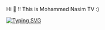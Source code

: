 Hi 👋 !! This is Mohammed Nasim TV :) 



[![Typing SVG](https://readme-typing-svg.demolab.com?font=Fira+Code&pause=1000&width=435&lines=I+am+a+Full+Stack+Developer)](https://git.io/typing-svg)
